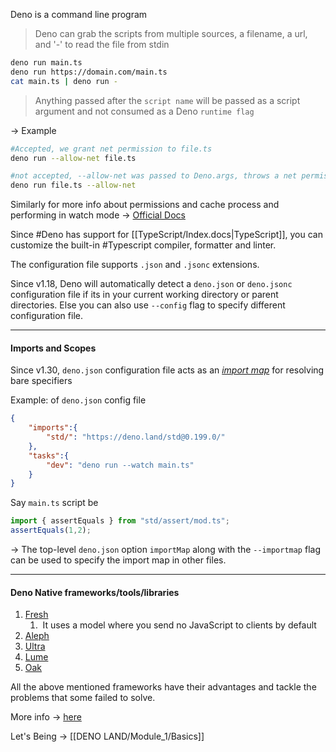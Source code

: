 
Deno is a command line program 

> Deno can grab the scripts from multiple sources, a filename, a url, and '-' to read the file from stdin

```bash
deno run main.ts
deno run https://domain.com/main.ts
cat main.ts | deno run -
```



> Anything passed after the `script name` will be passed as a script argument and not consumed as a Deno `runtime flag`

-> Example
```bash
#Accepted, we grant net permission to file.ts
deno run --allow-net file.ts

#not accepted, --allow-net was passed to Deno.args, throws a net permission error
deno run file.ts --allow-net
```

Similarly for more info about permissions and cache process and performing in watch mode
	-> [Official Docs](https://deno.land/manual@v1.36.2/getting_started/command_line_interface)


Since #Deno  has support for [[TypeScript/Index.docs|TypeScript]], you can customize the built-in #Typescript compiler, formatter and linter.

The configuration file supports `.json` and `.jsonc` extensions.

Since v1.18, Deno will automatically detect a `deno.json` or `deno.jsonc` configuration file if its in your current working directory or parent directories. Else you can also use `--config` flag to specify different configuration file.

___
#### Imports and Scopes

Since v1.30, `deno.json` configuration file acts as an _[import map](https://deno.land/manual@v1.36.2/basics/import_maps)_ for resolving bare specifiers

Example: of `deno.json` config file
```json
{
	"imports":{
		"std/": "https://deno.land/std@0.199.0/"
	},
	"tasks":{
		"dev": "deno run --watch main.ts"
	}
}
```

Say `main.ts` script be
```typescript
import { assertEquals } from "std/assert/mod.ts";
assertEquals(1,2);
```

-> The top-level `deno.json` option `importMap` along with the `--importmap` flag can be used to specify the import map in other files.

---

#### Deno Native frameworks/tools/libraries

1. [Fresh](https://fresh.deno.dev/)
	1.  It uses a model where you send no JavaScript to clients by default
2. [Aleph](https://alephjs.org/docs/get-started)
3. [Ultra](https://ultrajs.dev/)
4. [Lume](https://lume.land/)
5. [Oak](https://deno.land/x/oak)

All the above mentioned frameworks have their advantages and tackle the problems that some failed to solve.

More info -> [here](https://deno.land/manual@v1.36.2/getting_started/web_frameworks)

Let's Being -> [[DENO LAND/Module_1/Basics]]
